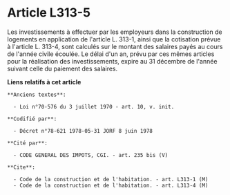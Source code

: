 # Article L313-5

Les investissements à effectuer par les employeurs dans la construction de logements en application de l'article L. 313-1,
ainsi que la cotisation prévue à l'article L. 313-4, sont calculés sur le montant des salaires payés au cours de l'année
civile écoulée. Le délai d'un an, prévu par ces mêmes articles pour la réalisation des investissements, expire au 31 décembre
de l'année suivant celle du paiement des salaires.

**Liens relatifs à cet article**

	**Anciens textes**:

	  - Loi n°70-576 du 3 juillet 1970 - art. 10, v. init.

	**Codifié par**:

	  - Décret n°78-621 1978-05-31 JORF 8 juin 1978

	**Cité par**:

	  - CODE GENERAL DES IMPOTS, CGI. - art. 235 bis (V)

	**Cite**:

	  - Code de la construction et de l'habitation. - art. L313-1 (M)
	  - Code de la construction et de l'habitation. - art. L313-4 (M)
